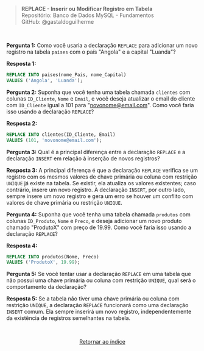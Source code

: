 > **REPLACE - Inserir ou Modificar Registro em Tabela**     
> Repositório: Banco de Dados MySQL - Fundamentos  
> GitHub: @gastaldoguilherme

&nbsp;

**Pergunta 1:** Como você usaria a declaração `REPLACE` para adicionar um novo registro na tabela `paises` com o país "Angola" e a capital "Luanda"?

**Resposta 1:**
```sql
REPLACE INTO paises(nome_Pais, nome_Capital)
VALUES ('Angola', 'Luanda');
```

**Pergunta 2:** Suponha que você tenha uma tabela chamada `clientes` com colunas `ID_Cliente`, `Nome` e `Email`, e você deseja atualizar o email do cliente com `ID_Cliente` igual a 101 para "novonome@email.com". Como você faria isso usando a declaração `REPLACE`?

**Resposta 2:**
```sql
REPLACE INTO clientes(ID_Cliente, Email)
VALUES (101, 'novonome@email.com');
```

**Pergunta 3:** Qual é a principal diferença entre a declaração `REPLACE` e a declaração `INSERT` em relação à inserção de novos registros?

**Resposta 3:** A principal diferença é que a declaração `REPLACE` verifica se um registro com os mesmos valores de chave primária ou coluna com restrição `UNIQUE` já existe na tabela. Se existir, ela atualiza os valores existentes; caso contrário, insere um novo registro. A declaração `INSERT`, por outro lado, sempre insere um novo registro e gera um erro se houver um conflito com valores de chave primária ou restrição `UNIQUE`.

**Pergunta 4:** Suponha que você tenha uma tabela chamada `produtos` com colunas `ID_Produto`, `Nome` e `Preco`, e deseja adicionar um novo produto chamado "ProdutoX" com preço de 19.99. Como você faria isso usando a declaração `REPLACE`?

**Resposta 4:**
```sql
REPLACE INTO produtos(Nome, Preco)
VALUES ('ProdutoX', 19.99);
```

**Pergunta 5:** Se você tentar usar a declaração `REPLACE` em uma tabela que não possui uma chave primária ou coluna com restrição `UNIQUE`, qual será o comportamento da declaração?

**Resposta 5:** Se a tabela não tiver uma chave primária ou coluna com restrição `UNIQUE`, a declaração `REPLACE` funcionará como uma declaração `INSERT` comum. Ela sempre inserirá um novo registro, independentemente da existência de registros semelhantes na tabela.

&nbsp;    

<div align="center">
   
[Retornar ao índice](/README.md)

</div>
